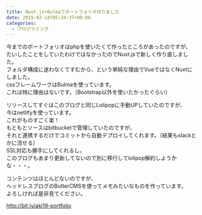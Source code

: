 ```yaml
---
title: Nuxt.js+Bulmaでポートフォリオ作りました
date: 2019-02-14T05:34:37+00:00
categories:
  - プログラミング
---
```

今までのポートフォリオはphpを使いたくて作ったところがあったのですが、  
たいしたことをしていたわけではなかったのでNuxt.jsで新しく作り直しました。  
フォルダ構成に迷わなくてすむから、という単純な理由でVueではなくNuxtにしました。  
cssフレームワークはBulmaを使っています。  
これは特に理由はないです。（Bootstrap以外を使いたかったぐらい）

リリースしてすぐはこのブログと同じLolipopに手動UPしていたのですが、  
今はnetlifyを使っています。  
これがものすごく楽！  
もともとソースはbitbucketで管理していたのですが、  
それと連携するだけでコミットから自動デプロイしてくれます。（結果もslackとかに流せる）  
SSL対応も勝手にしてくれるし。  
このブログもあまり更新してないので別に移行してlolipop解約しようかな・・・。

コンテンツはほとんどないのですが、  
ヘッドレスブログのButterCMSを使ってメモみたいなものを作っています。  
よろしければ是非見てください。

<http://bit.ly/aki19-portfolio>

